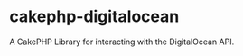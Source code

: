cakephp-digitalocean
====================

A CakePHP Library for interacting with the DigitalOcean API.
